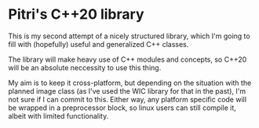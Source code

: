 # Pitri's C++20 library

This is my second attempt of a nicely structured library, which I'm going to fill with (hopefully) useful and generalized C++ classes.

The library will make heavy use of C++ modules and concepts, so C++20 will be an absolute neccessity to use this thing.

My aim is to keep it cross-platform, but depending on the situation with the planned image class (as I've used the WIC library for that in the past), I'm not sure if I can commit to this. Either way, any platform specific code will be wrapped in a preprocessor block, so linux users can still compile it, albeit with limited functionality.
